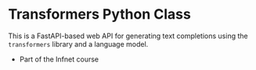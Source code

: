 # Transformers Python Class

This is a FastAPI-based web API for generating text completions using the `transformers` library and a language model.

* Part of the Infnet course